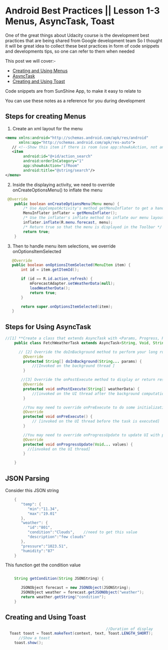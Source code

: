# Android Best Practices || Lesson 1-3 Menus, AsyncTask, Toast

One of the great things about Udacity course is the development best practices that are being shared from Google development team 
So I thought it will be great idea  to collect these best practices in form of code snippets and developments tips, so one can refer to them when needed 

This post we will cover:- 
* [Creating and Using Menus](#steps-for-creating-menus)
* [AsyncTask](#steps-for-using-asynctask)
* [Creating and Using Toast](#creating-and-using-toast)

Code snippets are from SunShine App, to make it easy to relate to 

You can use these notes as a reference for you during development 


## Steps for creating Menus


1. Create  an xml layout for the menu
```xml 
<menu xmlns:android="http://schemas.android.com/apk/res/android"
      xmlns:app="http://schemas.android.com/apk/res-auto">   
   // <!--Show this item if there is room (use app:showAsAction, not android:showAsAction)-->
   <item
        android:id="@+id/action_search"
        android:orderInCategory="1"
        app:showAsAction="ifRoom"
        android:title="@string/search"/>
</menu>
```

2. Inside the displaying activity,  we need to override onCreateOptionsMenu() to inflate the menu

```java
 @Override
    public boolean onCreateOptionsMenu(Menu menu) {
        /* Use AppCompatActivity's method getMenuInflater to get a handle on the menu inflater */
        MenuInflater inflater = getMenuInflater();
        /* Use the inflater's inflate method to inflate our menu layout to this menu */
        inflater.inflate(R.menu.forecast, menu);
        /* Return true so that the menu is displayed in the Toolbar */
        return true;
    }
```
 
3. Then to handle menu item selections, we override onOptionsItemSelected 

 ```java
    @Override
    public boolean onOptionsItemSelected(MenuItem item) {
        int id = item.getItemId();

        if (id == R.id.action_refresh) {
            mForecastAdapter.setWeatherData(null);
            loadWeatherData();
            return true;
        }

        return super.onOptionsItemSelected(item);
    }
```




## Steps for Using AsyncTask


```java
//[1] **Create a class that extends AsyncTask with <Params, Progress, Result>**
    public class FetchWeatherTask extends AsyncTask<String, Void, String[]> {

      // [2] Override the doInBackground method to perform your long running task 
        @Override
        protected String[] doInBackground(String... params) {
            //[Invoked on the background thread ]
        }

       //[3] Override the onPostExecute method to display or return results 
        @Override
        protected void onPostExecute(String[] weatherData) {
            //[invoked on the UI thread after the background computation finishes]
        }

        //You may need to override onPreExecute to do some initialization 
        @Override
        protected void onPreExecute() {
            // [invoked on the UI thread before the task is executed]
        }

        //You may need to override onProgressUpdate to update UI with progress  
        @Override
        protected void onProgressUpdate(Void... values) {
          //[invoked on the UI thread]
        }

    }

```






## JSON Parsing



Consider this JSON string 

```java
    {
       "temp": {
          "min":"11.34",
          "max":"19.01"
       },
       "weather": {
          "id":"801",
          "condition":"Clouds",    //need to get this value 
          "description":"few clouds"
       },
       "pressure":"1023.51",
       "humidity":"87"
    }

```

This function get the condition value 

```java

    String getCondition(String JSONString) {

       JSONObject forecast = new JSONObject(JSONString);
       JSONObject weather = forecast.getJSONObject("weather");
       return weather.getString("condition");
    }

```




## Creating and Using Toast


                   

```java
                                             //Duration of display
  Toast toast = Toast.makeText(context, text, Toast.LENGTH_SHORT);
      //Show a toast 
    toast.show();
```
